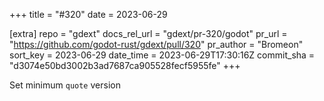 +++
title = "#320"
date = 2023-06-29

[extra]
repo = "gdext"
docs_rel_url = "gdext/pr-320/godot"
pr_url = "https://github.com/godot-rust/gdext/pull/320"
pr_author = "Bromeon"
sort_key = 2023-06-29
date_time = 2023-06-29T17:30:16Z
commit_sha = "d3074e50bd3002b3ad7687ca905528fecf5955fe"
+++

Set minimum `quote` version
